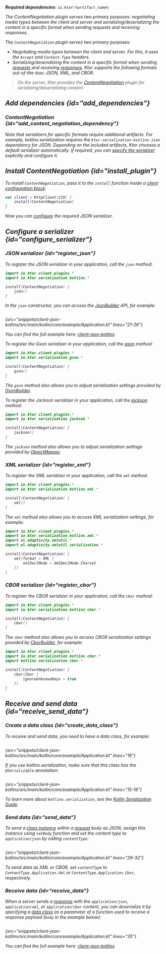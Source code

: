 [//]: # (title: Content negotiation and serialization)

<var name="plugin_name" value="ContentNegotiation"/>
<var name="artifact_name" value="ktor-client-content-negotiation"/>

<microformat>
<p>
<b>Required dependencies</b>: <code>io.ktor:%artifact_name%</code>
</p>
<var name="example_name" value="client-json-kotlinx"/>
<include src="lib.xml" include-id="download_example"/>
</microformat>

<excerpt>
The ContentNegotiation plugin serves two primary purposes: negotiating media types between the client and server and serializing/deserializing the content in a specific format when sending requests and receiving responses.
</excerpt>

The `ContentNegotiation` plugin serves two primary purposes:
* Negotiating media types between the client and server. For this, it uses the `Accept` and `Content-Type` headers.
* Serializing/deserializing the content in a specific format when sending [requests](request.md) and receiving [responses](response.md). Ktor supports the following formats out-of-the-box: JSON, XML, and CBOR.

> On the server, Ktor provides the [ContentNegotiation](serialization.md) plugin for serializing/deserializing content.


## Add dependencies {id="add_dependencies"}
### ContentNegotiation {id="add_content_negotiation_dependency"}

<include src="lib.xml" include-id="add_ktor_artifact_intro"/>
<include src="lib.xml" include-id="add_ktor_artifact"/>

Note that serializers for specific formats require additional artifacts. For example, kotlinx.serialization requires the `ktor-serialization-kotlinx-json` dependency for JSON. Depending on the included artifacts, Ktor chooses a default serializer automatically. If required, you can [specify the serializer](#configure_serializer) explicitly and configure it.

<include src="serialization.md" include-id="serialization_dependency"/>
      

## Install ContentNegotiation {id="install_plugin"}
To install `ContentNegotiation`, pass it to the `install` function inside a [client configuration block](create-client.md#configure-client):
```kotlin
val client = HttpClient(CIO) {
    install(ContentNegotiation)
}
```
Now you can [configure](#configure_serializer) the required JSON serializer.


## Configure a serializer {id="configure_serializer"}

### JSON serializer {id="register_json"}

<tabs group="json-libraries">
<tab title="kotlinx.serialization" group-key="kotlinx">

To register the JSON serializer in your application, call the `json` method:
```kotlin
import io.ktor.client.plugins.*
import io.ktor.serialization.kotlinx.*

install(ContentNegotiation) {
    json()
}
```

In the `json` constructor, you can access the [JsonBuilder](https://kotlin.github.io/kotlinx.serialization/kotlinx-serialization-json/kotlinx-serialization-json/kotlinx.serialization.json/-json-builder/index.html) API, for example:
```kotlin
```
{src="snippets/client-json-kotlinx/src/main/kotlin/com/example/Application.kt" lines="21-26"}

You can find the full example here: [client-json-kotlinx](https://github.com/ktorio/ktor-documentation/tree/%current-branch%/codeSnippets/snippets/client-json-kotlinx).

</tab>
<tab title="Gson" group-key="gson">

To register the Gson serializer in your application, call the [gson](https://api.ktor.io/ktor-shared/ktor-serialization/ktor-serialization-gson/io.ktor.serialization.gson/gson.html) method:
```kotlin
import io.ktor.client.plugins.*
import io.ktor.serialization.gson.*

install(ContentNegotiation) {
    gson()
}
```

The `gson` method also allows you to adjust serialization settings provided by [GsonBuilder](https://www.javadoc.io/doc/com.google.code.gson/gson/latest/com.google.gson/com/google/gson/GsonBuilder.html).

</tab>
<tab title="Jackson" group-key="jackson">

To register the Jackson serializer in your application, call the [jackson](https://api.ktor.io/ktor-shared/ktor-serialization/ktor-serialization-jackson/io.ktor.serialization.jackson/jackson.html) method:

```kotlin
import io.ktor.client.plugins.*
import io.ktor.serialization.jackson.*

install(ContentNegotiation) {
    jackson()
}
```

The `jackson` method also allows you to adjust serialization settings provided by [ObjectMapper](https://fasterxml.github.io/jackson-databind/javadoc/2.9/com/fasterxml/jackson/databind/ObjectMapper.html).

</tab>
</tabs>

### XML serializer {id="register_xml"}

To register the XML serializer in your application, call the `xml` method:
```kotlin
import io.ktor.client.plugins.*
import io.ktor.serialization.kotlinx.xml.*

install(ContentNegotiation) {
    xml()
}
```

The `xml` method also allows you to access XML serialization settings, for example:

```kotlin
import io.ktor.client.plugins.*
import io.ktor.serialization.kotlinx.xml.*
import nl.adaptivity.xmlutil.*
import nl.adaptivity.xmlutil.serialization.*

install(ContentNegotiation) {
    xml(format = XML {
        xmlDeclMode = XmlDeclMode.Charset
    })
}
```

### CBOR serializer {id="register_cbor"}
To register the CBOR serializer in your application, call the `cbor` method:
```kotlin
import io.ktor.client.plugins.*
import io.ktor.serialization.kotlinx.cbor.*

install(ContentNegotiation) {
    cbor()
}
```

The `cbor` method also allows you to access CBOR serialization settings provided by [CborBuilder](https://kotlin.github.io/kotlinx.serialization/kotlinx-serialization-cbor/kotlinx-serialization-cbor/kotlinx.serialization.cbor/-cbor-builder/index.html), for example:

```kotlin
import io.ktor.client.plugins.*
import io.ktor.serialization.kotlinx.cbor.*
import kotlinx.serialization.cbor.*

install(ContentNegotiation) {
    cbor(Cbor {
        ignoreUnknownKeys = true
    })
}
```


## Receive and send data {id="receive_send_data"}
### Create a data class {id="create_data_class"}

To receive and send data, you need to have a data class, for example:
```kotlin
```
{src="snippets/client-json-kotlinx/src/main/kotlin/com/example/Application.kt" lines="16"}

If you use kotlinx.serialization, make sure that this class has the `@Serializable` annotation:
```kotlin
```
{src="snippets/client-json-kotlinx/src/main/kotlin/com/example/Application.kt" lines="15-16"}

To learn more about `kotlinx.serialization`, see the [Kotlin Serialization Guide](https://github.com/Kotlin/kotlinx.serialization/blob/master/docs/serialization-guide.md).

### Send data {id="send_data"}

To send a [class instance](#create_data_class) within a [request](request.md) body as JSON, assign this instance using `setBody` function and set the content type to `application/json` by calling `contentType`:

```kotlin
```
{src="snippets/client-json-kotlinx/src/main/kotlin/com/example/Application.kt" lines="29-32"}

To send data as XML or CBOR, set `contentType` to `ContentType.Application.Xml` or `ContentType.Application.Cbor`, respectively.

### Receive data {id="receive_data"}

When a server sends a [response](response.md) with the `application/json`, `application/xml`, or `application/cbor` content, you can deserialize it by specifying a [data class](#create_data_class) as a parameter of a function used to receive a response payload (`body` in the example below):
```kotlin
```
{src="snippets/client-json-kotlinx/src/main/kotlin/com/example/Application.kt" lines="35"}

You can find the full example here: [client-json-kotlinx](https://github.com/ktorio/ktor-documentation/tree/%current-branch%/codeSnippets/snippets/client-json-kotlinx).
